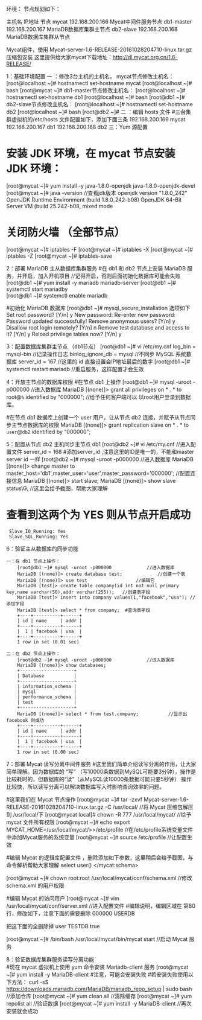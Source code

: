 环境：	节点规划如下：

主机名		IP地址			节点
mycat         192.168.200.166		Mycat中间件服务节点
db1-master    192.168.200.167		MariaDB数据库集群主节点
db2-slave     192.168.200.168		MariaDB数据库集群从节点

Mycat组件，使用 Mycat-server-1.6-RELEASE-20161028204710-linux.tar.gz 压缩包安装
这里提供给大家mycat下载地址：http://dl.mycat.org.cn/1.6-RELEASE/

1：基础环境配置
	一 ：修改3台主机的主机名。
		mycat节点修改主机名：
			[root@localhost ~]# hostnamectl set-hostname mycat
			[root@localhost ~]# bash
			[root@mycat ~]#
		db1-master节点修改主机名：
			[root@localhost ~]# hostnamectl set-hostname db1
			[root@localhost ~]# bash
			[root@db1 ~]# 
		db2-slave节点修改主机名：
			[root@localhost ~]# hostnamectl set-hostname db2
			[root@localhost ~]# bash
			[root@db2 ~]# 
	二 ：编辑 hosts 文件
		#三台集群虚拟机的/etc/hosts 文件配置如下，添加下面三条
			192.168.200.166         mycat
			192.168.200.167         db1
			192.168.200.168         db2
	三：Yum 源配置

# 安装 JDK 环境，在 mycat 节点安装 JDK 环境：
[root@mycat ~]# yum install -y java-1.8.0-openjdk java-1.8.0-openjdk-devel
[root@mycat ~]# java -version		//查看jdk版本
openjdk version "1.8.0_242"
OpenJDK Runtime Environment (build 1.8.0_242-b08)
OpenJDK 64-Bit Server VM (build 25.242-b08, mixed mode

# 关闭防火墙 （全部节点）
[root@mycat ~]# iptables -F
[root@mycat ~]# iptables -X
[root@mycat ~]# iptables -Z
[root@mycat ~]# iptables-save

2：部署 MariaDB 主从数据库集群服务
#在 db1 和 db2 节点上安装 MariaDB 服务，并开启，加入开机项目  //记得开启，否则后面初始化数据库可能会失败
[root@db1 ~]# yum install -y mariadb mariadb-server
[root@db1 ~]# systemctl start mariadby                  
[root@db1 ~]# systemctl enable mariadb

#初始化 MariaDB 数据库
[root@db1 ~]# mysql_secure_installation 
选项如下
	Set root password? [Y/n] y
	New password: 
	Re-enter new password: 
	Password updated successfully!
	Remove anonymous users? [Y/n] y
	Disallow root login remotely? [Y/n] n
	Remove test database and access to it? [Y/n] y
	Reload privilege tables now? [Y/n] y

3：配置数据库集群主节点 （db1节点）
[root@db1 ~]# vi /etc/my.cnf
	log_bin = mysql-bin		//记录操作日志
	binlog_ignore_db = mysql	//不同步 MySQL 系统数据库
	server_id = 167			//这里的 id 直接设置会IP地址最后的数字
[root@db1 ~]# systemctl restart mariadb		//重启服务，这样配置才会生效

4：开放主节点的数据库权限
#在节点 db1 上操作
[root@db1 ~]# mysql -uroot -p000000	//进入数据库
MariaDB [(none)]> grant all privileges on * . * to root@`%` identified by "000000";	//给予任何客户端可以 以root用户登录到数据库。

#在节点 db1 数据库上创建一个 user 用户，让从节点 db2 连接，并赋予从节点同步主节点数据库的权限
MariaDB [(none)]> grant replication slave on * . * to `user`@`db2` identified by "000000";

5：配置从节点 db2 主机同步主节点 db1
[root@db2 ~]# vi /etc/my.cnf		//进入配置文件
server_id = 168	#添加server_id ,注意这里的ID是唯一的，不能和master server id 一样
[root@db2 ~]# mysql -uroot -p000000	//进入数据库
MariaDB [(none)]> change master to master_host='db1',master_user='user',master_password='000000';	//配置连接信息
MariaDB [(none)]> start slave;
MariaDB [(none)]> show slave status\G;	//这里会给予截图，帮助大家理解
# 查看到这两个为 YES 则从节点开启成功
     Slave_IO_Running: Yes
     Slave_SQL_Running: Yes

6：验证主从数据库的同步功能

	一：在 db1 节点上操作：
		[root@db1 ~]# mysql -uroot -p000000				//进入数据库
		MariaDB [(none)]> create database test;				//创建一个表
		MariaDB [(none)]> use test					//编辑它
		MariaDB [test]> create table company(id int not null primary key,name varchar(50),addr varchar(255));	//创建表字段
		MariaDB [test]> insert into company values(1,"facebook","usa");	//添加字段
		MariaDB [test]> select * from company;	#查询表字段
		+----+----------+------+
		| id | name     | addr |
		+----+----------+------+
		|  1 | facebook | usa  |
		+----+----------+------+
		1 row in set (0.01 sec)	

	二：在 db2 节点上操作：
		[root@db2 ~]# mysql -uroot -p000000				//进入数据库
		MariaDB [(none)]> show databases;
		+--------------------+
		| Database           |
		+--------------------+
		| information_schema |
		| mysql              |
		| performance_schema |
		| test               |
		+--------------------+
		MariaDB [(none)]> select * from test.company;			//显示出facebook 则成功
		+----+----------+------+
		| id | name     | addr |
		+----+----------+------+
		|  1 | facebook | usa  |
		+----+----------+------+
		1 row in set (0.00 sec)

7：部署 Mycat 读写分离中间件服务
#这里我们简单介绍读写分离的作用，让大家简单理解。因为数据库的 “写” （写10000条数据到MySQL可能要3分钟），操作是比较耗时的，但数据库的“读”（从MySQL读10000条数据可能只要5秒钟）
操作比较快，所以读写分离可以解决数据库写入时影响查询效率的问题。

#这里我们在 Mycat 节点操作
[root@mycat ~]# tar -zxvf Mycat-server-1.6-RELEASE-20161028204710-linux.tar.gz -C /usr/local/		//将 Mycat 压缩包解压到 /usr/local/下
[root@mycat local]# chown -R 777 /usr/local/mycat/							//给予 mycat 文件所有权限
[root@mycat ~]# echo export MYCAT_HOME=/usr/local/mycat/>>/etc/profile					//在/etc/profile系统变量文件中添加Mycat服务的系统变量
[root@mycat ~]# source /etc/profile									//让配置生效

#编辑 Mycat 的逻辑库配置文件 ，删除添加如下参数，这里稍后会给予截图，与命令解析帮助大家理解
<schema name="USERDB" checkSQLschema="true" sqlMaxLimit="100" dataNode="dn1">
</schema>
<dataNode name="dn1" dataHost="localhost1" database="test" />
<dataHost name="localhost1" maxCon="1000" minCon="10" balance="3" dbType="mysql" dbDriver="native" writeType="0" switchType="1"  slaveThreshold="100" >
        <heartbeat>select user()</heartbeat>
        <writeHost host="hostM1" url="192.168.200.167:3306" user="root" password="000000">
                <readHost host="hostS1" url="192.168.200.168:3306" user="root" password="000000" />
        </writeHost>
</dataHost>
</mycat:schema>

[root@mycat ~]# chown root:root /usr/local/mycat/conf/schema.xml 	//修改 schema.xml 的用户权限

#编辑 Mycat 的访问用户
[root@mycat ~]# vim /usr/local/mycat/conf/server.xml			//进入配置文件
#编辑说明，编辑区域在 第80行，修改如下，注意下面的需要删除
   <user name="root">
                <property name="password">000000</property>
                <property name="schemas">USERDB</property>

把这下面的全删除掉
       <user name="user">
               <property name="password">user</property>
                <property name="schemas">TESTDB</property>
               <property name="readOnly">true</property>
        </user>

[root@mycat ~]# /bin/bash /usr/local/mycat/bin/mycat start		//启动 Mycat 服务

8：验证数据库集群服务读写分离功能	
#现在 mycat 虚拟机上使用 yum 命令安装 Mariadb-client 服务
[root@mycat ~]# yum install -y MariaDB-client	#注意，可能会安装失败
#若安装失败使用以下方法：
	curl -sS https://downloads.mariadb.com/MariaDB/mariadb_repo_setup | sudo bash	//添加仓库
	[root@mycat ~]# yum clean all			//清除缓存
	[root@mycat ~]# yum repolist all		//验证数据
	[root@mycat ~]# yum install -y MariaDB-client	//再次安装就会成功

	

